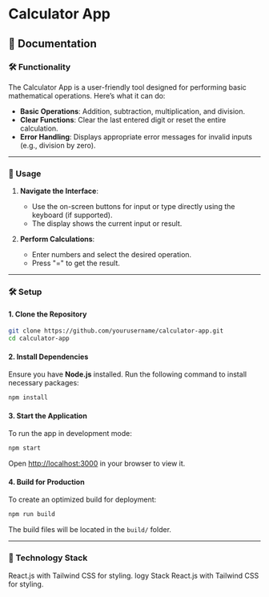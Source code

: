 # Calculator App



## 📜 Documentation


### 🛠️ Functionality
The Calculator App is a user-friendly tool designed for performing basic mathematical operations. Here’s what it can do:
- **Basic Operations**: Addition, subtraction, multiplication, and division.
- **Clear Functions**: Clear the last entered digit or reset the entire calculation.
- **Error Handling**: Displays appropriate error messages for invalid inputs (e.g., division by zero).

---

### 🚀 Usage
1. **Navigate the Interface**:  
   - Use the on-screen buttons for input or type directly using the keyboard (if supported).  
   - The display shows the current input or result.

2. **Perform Calculations**:
   - Enter numbers and select the desired operation.
   - Press "=" to get the result.

---

### 🛠️ Setup

#### 1. Clone the Repository
```bash
git clone https://github.com/yourusername/calculator-app.git
cd calculator-app
```

#### 2. Install Dependencies
Ensure you have **Node.js** installed. Run the following command to install necessary packages:
```bash
npm install
```

#### 3. Start the Application
To run the app in development mode:
```bash
npm start
```
Open [http://localhost:3000](http://localhost:3000) in your browser to view it.

#### 4. Build for Production
To create an optimized build for deployment:
```bash
npm run build
```
The build files will be located in the `build/` folder.

---

### 🧩 Technology Stack
 React.js with Tailwind CSS for styling.
logy Stack
 React.js with Tailwind CSS for styling.
